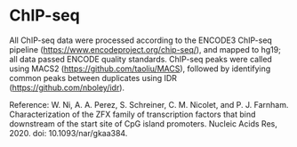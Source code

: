 # ChIP-seq

All ChIP-seq data were processed according to the ENCODE3 ChIP-seq pipeline (https://www.encodeproject.org/chip-seq/), and mapped to hg19; all data passed ENCODE quality standards. ChIP-seq peaks were called using MACS2 (https://github.com/taoliu/MACS), followed by identifying common peaks between duplicates using IDR (https://github.com/nboley/idr).

Reference: W. Ni, A. A. Perez, S. Schreiner, C. M. Nicolet, and P. J. Farnham. Characterization of the ZFX family of transcription factors that bind downstream of the start site of CpG island promoters. Nucleic Acids Res, 2020. doi: 10.1093/nar/gkaa384.
